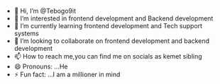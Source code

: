- 👋 Hi, I’m @Tebogo9it
- 👀 I’m interested in frontend development  and Backend development
- 🌱 I’m currently learning frontend development and Tech support systems 
- 💞️ I’m looking to collaborate on frontend development and backend development
- 📫 How to reach me,you can find me on socials as kemet sibling
- 😄 Pronouns: ...He
- ⚡ Fun fact: ...I am a millioner in mind

<!---
Tebogo9it/Tebogo9it is a ✨ special ✨ repository because its `README.md` (this file) appears on your GitHub profile.
You can click the Preview link to take a look at your changes.
--->
